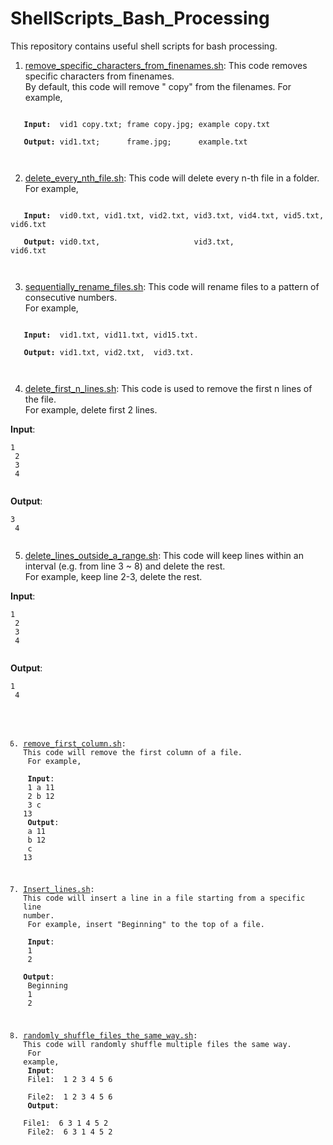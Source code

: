 # ShellScripts_Bash_Processing
This repository contains useful shell scripts for bash processing. 

   1. [remove_specific_characters_from_finenames.sh](https://github.com/BumbleBee0819/ShellScripts_Bash_Processing/blob/master/remove_specific_characters_from_finenames.sh): This code removes specific characters from finenames.<br />
   By default, this code will remove " copy" from the filenames. For example, <br />
   <pre><code>
   <b>Input:</b>  vid1 copy.txt; frame copy.jpg; example copy.txt<br />
   <b>Output:</b> vid1.txt;      frame.jpg;      example.txt<br />
   </code></pre>
   
   2. [delete_every_nth_file.sh](https://github.com/BumbleBee0819/ShellScripts_Bash_Processing/blob/master/delete_every_nth_file.sh): This code will delete every n-th file in a folder.<br />
   For example,<br />
   <pre><code>
   <b>Input:</b>  vid0.txt, vid1.txt, vid2.txt, vid3.txt, vid4.txt, vid5.txt, vid6.txt<br />
   <b>Output:</b> vid0.txt,                     vid3.txt,                     vid6.txt<br />
   </code></pre>
   
   3. [sequentially_rename_files.sh](https://github.com/BumbleBee0819/ShellScripts_Bash_Processing/blob/master/sequentially_rename_files.sh): This code will rename files to a pattern of consecutive numbers.<br />
   For example, <br />
   <pre><code>
   <b>Input:</b>  vid1.txt, vid11.txt, vid15.txt.<br />
   <b>Output:</b> vid1.txt, vid2.txt,  vid3.txt.<br />
   </code></pre>
   
   4. [delete_first_n_lines.sh](https://github.com/BumbleBee0819/ShellScripts_Bash_Processing/blob/master/delete_first_n_lines.sh): This code is used to remove the first n lines of the file.<br />
   For example, delete first 2 lines. <br />
   
   **Input**: <pre><code>1<br />
                  2<br />
                  3<br />
                  4<br /> 
               </code></pre>
   **Output**:<pre><code>3<br />
                  4<br />
               </code></pre>

   5. [delete_lines_outside_a_range.sh](https://github.com/BumbleBee0819/ShellScripts_Bash_Processing/blob/master/delete_lines_outside_a_range.sh): This code will keep lines within an interval (e.g. from line 3 ~ 8) and delete the rest.<br />
   For example, keep line 2-3, delete the rest. <br />
   
   **Input**: <pre><code>1<br />
              2<br />
              3<br />
              4<br />
              </code></pre>
   **Output**: <pre><code>1<br />
               4<br />
               
   6. [remove_first_column.sh](https://github.com/BumbleBee0819/ShellScripts_Bash_Processing/blob/master/remove_first_column.sh): This code will remove the first column of a file.<br />
  For example, <br />
  **Input**: <br />
              1 a 11<br />
              2 b 12<br />
              3 c 13<br />
   **Output**: <br />
               a 11<br />
               b 12<br />
               c 13<br />
               
   7. [Insert_lines.sh](https://github.com/BumbleBee0819/ShellScripts_Bash_Processing/blob/master/Insert_lines.sh): This code will insert a line in a file starting from a specific line number.<br />
   For example, insert "Beginning" to the top of a file. <br />
   **Input**: <br />
              1<br />
              2<br />
   **Output**: <br />
               Beginning<br />
               1<br />
               2<br />   
   
   8. [randomly_shuffle_files_the_same_way.sh](https://github.com/BumbleBee0819/ShellScripts_Bash_Processing/blob/master/randomly_shuffle_files_the_same_way.sh): This code will randomly shuffle multiple files the same way.<br />
   For example, <br />
   **Input**: <br />
              File1: <line> 1 2 3 4 5 6 <br />
              File2: <line> 1 2 3 4 5 6 <br />
   **Output**: <br />
              File1: <line> 6 3 1 4 5 2 <br />
              File2: <line> 6 3 1 4 5 2 <br />   
   
   
   
   
   
